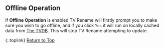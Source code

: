 <!-- START OFFLINE OPERATION ---------------- -->
## Offline Operation

If **Offline Operation** is enabled TV&nbsp;Rename will firstly prompt you to make sure you wish to go offline, and if you click `Yes` it will run on locally cached data from [The&nbsp;TVDB](http://thetvdb.com "Visit thetvdb.com"). This will stop TV&nbsp;Rename attempting to update.

{:.toplink}
[Return to Top]()
<!-- END OFFLINE OPERATION ------------------ -->
